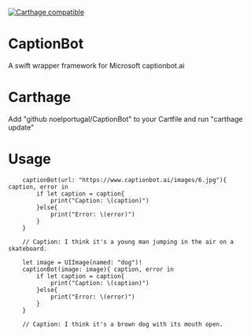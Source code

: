 [![Carthage compatible](https://img.shields.io/badge/Carthage-compatible-4BC51D.svg?style=flat)](https://github.com/Carthage/Carthage)

# CaptionBot
A swift wrapper framework for Microsoft captionbot.ai

# Carthage
Add "github noelportugal/CaptionBot" to your Cartfile and run "carthage update"

# Usage
        captionBot(url: "https://www.captionbot.ai/images/6.jpg"){ caption, error in
            if let caption = caption{
                print("Caption: \(caption)")
            }else{
                print("Error: \(error)")
            }
        }
        
        // Caption: I think it's a young man jumping in the air on a skateboard.
        
        let image = UIImage(named: "dog")!
        captionBot(image: image){ caption, error in
            if let caption = caption{
                print("Caption: \(caption)")
            }else{
                print("Error: \(error)")
            }
        }
        
        // Caption: I think it's a brown dog with its mouth open.
        
